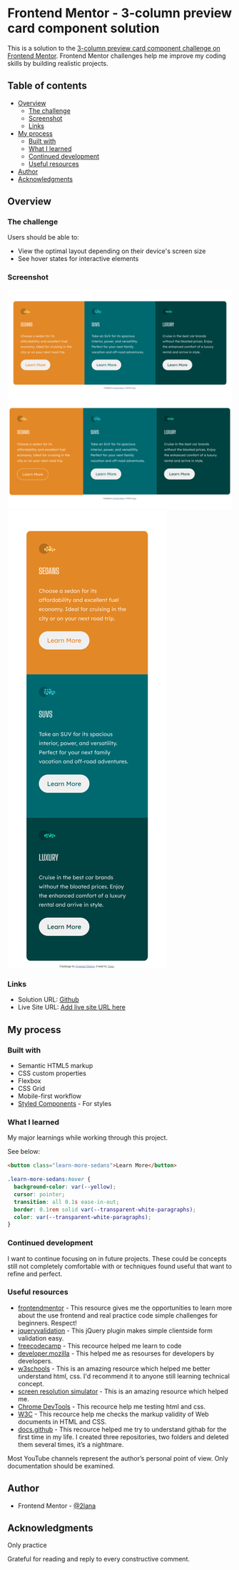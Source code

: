 # Frontend Mentor - 3-column preview card component solution

This is a solution to the [3-column preview card component challenge on Frontend Mentor](https://www.frontendmentor.io/challenges/3column-preview-card-component-pH92eAR2-). Frontend Mentor challenges help me improve my coding skills by building realistic projects.

## Table of contents

- [Overview](#overview)
  - [The challenge](#the-challenge)
  - [Screenshot](#screenshot)
  - [Links](#links)
- [My process](#my-process)
  - [Built with](#built-with)
  - [What I learned](#what-i-learned)
  - [Continued development](#continued-development)
  - [Useful resources](#useful-resources)
- [Author](#author)
- [Acknowledgments](#acknowledgments)

## Overview

### The challenge

Users should be able to:

- View the optimal layout depending on their device's screen size
- See hover states for interactive elements

### Screenshot

![](images/scr-desk-3-column-preview-card-component.png)
![](images/scr-desk-active-3-column-preview-card-component.png)
![](images/scr-mob-3-column-preview-card-component.png)

### Links

- Solution URL: [Github](https://github.com/2lana/3-column-preview-card-component)
- Live Site URL: [Add live site URL here](https://your-live-site-url.com)

## My process

### Built with

- Semantic HTML5 markup
- CSS custom properties
- Flexbox
- CSS Grid
- Mobile-first workflow
- [Styled Components](https://styled-components.com/) - For styles

### What I learned

My major learnings while working through this project.

See below:

```html
<button class="learn-more-sedans">Learn More</button>
```

```css
.learn-more-sedans:hover {
  background-color: var(--yellow);
  cursor: pointer;
  transition: all 0.1s ease-in-out;
  border: 0.1rem solid var(--transparent-white-paragraphs);
  color: var(--transparent-white-paragraphs);
}
```

### Continued development

I want to continue focusing on in future projects. These could be concepts still not completely comfortable with or techniques found useful that want to refine and perfect.

### Useful resources

- [frontendmentor](https://www.frontendmentor.io/) - This resource gives me the opportunities to learn more about the use frontend and real practice code simple challenges for beginners. Respect!
- [jqueryvalidation](https://jqueryvalidation.org/validate/) - This jQuery plugin makes simple clientside form validation easy.
- [freecodecamp](https://www.freecodecamp.org/) - This recource helped me learn to code
- [developer.mozilla](https://developer.mozilla.org) - This helped me as resourses for developers by developers.
- [w3schools](https://www.w3schools.com/) - This is an amazing resource which helped me better understand html, css. I'd recommend it to anyone still learning technical concept.
- [screen resolution simulator](https://searchenginereports.net/screen-resolution-simulator) - This is an amazing resource which helped me.
- [Chrome DevTools](https://developer.chrome.com/docs/devtools/console/) - This recource help me testing html and css.
- [W3C](https://validator.w3.org/) - This recource help me checks the markup validity of Web documents in HTML and CSS.
- [docs.github](https://docs.github.com/en/get-started) - This recource helped me try to understand githab for the first time in my life. I created three repositories, two folders and deleted them several times, it’s a nightmare.

Most YouTube channels represent the author’s personal point of view. Only documentation should be examined.

## Author

- Frontend Mentor - [@2lana](https://www.frontendmentor.io/profile/2lana)

## Acknowledgments

Only practice

Grateful for reading and reply to every constructive comment.
